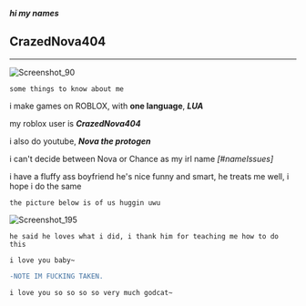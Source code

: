 ***hi my names***
   ## CrazedNova404
---------------------

![Screenshot_90](https://user-images.githubusercontent.com/80184793/135946533-3f18f6c3-6920-4020-9b25-78307f492b32.png)


```some things to know about me```

i make games on ROBLOX, with **one language**, ***LUA***

my roblox user is ***CrazedNova404***

i also do youtube, ***Nova the protogen***

i can't decide between Nova or Chance as my irl name *[#nameIssues]*

i have a fluffy ass boyfriend he's nice funny and smart, he treats me well, i hope i do the same

```the picture below is of us huggin uwu```

![Screenshot_195](https://user-images.githubusercontent.com/80184793/135946016-2d67eeaf-e169-4e27-9a62-17716a500e96.png)

```he said he loves what i did, i thank him for teaching me how to do this```

```i love you baby~```


```diff
-NOTE IM FUCKING TAKEN.
```

```i love you so so so so very much godcat~```
